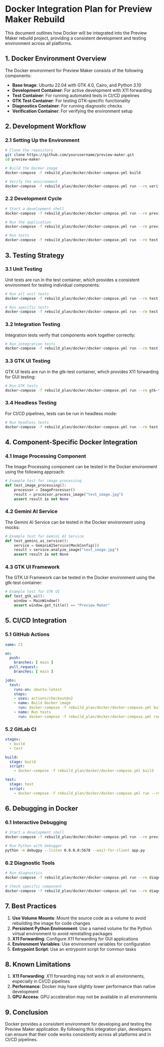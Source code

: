 # Docker Integration Plan for Preview Maker Rebuild

This document outlines how Docker will be integrated into the Preview Maker rebuild project, providing a consistent development and testing environment across all platforms.

## 1. Docker Environment Overview

The Docker environment for Preview Maker consists of the following components:

- **Base Image**: Ubuntu 22.04 with GTK 4.0, Cairo, and Python 3.10
- **Development Container**: For active development with X11 forwarding
- **Test Container**: For running automated tests in CI/CD pipelines
- **GTK Test Container**: For testing GTK-specific functionality
- **Diagnostics Container**: For running diagnostic checks
- **Verification Container**: For verifying the environment setup

## 2. Development Workflow

### 2.1 Setting Up the Environment

```bash
# Clone the repository
git clone https://github.com/yourusername/preview-maker.git
cd preview-maker

# Build the Docker image
docker-compose -f rebuild_plan/docker/docker-compose.yml build

# Verify the environment
docker-compose -f rebuild_plan/docker/docker-compose.yml run --rm verify
```

### 2.2 Development Cycle

```bash
# Start a development shell
docker-compose -f rebuild_plan/docker/docker-compose.yml run --rm preview-maker dev

# Run the application
docker-compose -f rebuild_plan/docker/docker-compose.yml run --rm preview-maker run

# Run tests
docker-compose -f rebuild_plan/docker/docker-compose.yml run --rm test
```

## 3. Testing Strategy

### 3.1 Unit Testing

Unit tests are run in the test container, which provides a consistent environment for testing individual components:

```bash
# Run all unit tests
docker-compose -f rebuild_plan/docker/docker-compose.yml run --rm test pytest

# Run specific tests
docker-compose -f rebuild_plan/docker/docker-compose.yml run --rm test pytest path/to/test_file.py
```

### 3.2 Integration Testing

Integration tests verify that components work together correctly:

```bash
# Run integration tests
docker-compose -f rebuild_plan/docker/docker-compose.yml run --rm test pytest tests/integration/
```

### 3.3 GTK UI Testing

GTK UI tests are run in the gtk-test container, which provides X11 forwarding for GUI testing:

```bash
# Run GTK tests
docker-compose -f rebuild_plan/docker/docker-compose.yml run --rm gtk-test
```

### 3.4 Headless Testing

For CI/CD pipelines, tests can be run in headless mode:

```bash
# Run headless tests
docker-compose -f rebuild_plan/docker/docker-compose.yml run --rm test pytest --headless
```

## 4. Component-Specific Docker Integration

### 4.1 Image Processing Component

The Image Processing component can be tested in the Docker environment using the following approach:

```python
# Example test for image processing
def test_image_processing():
    processor = ImageProcessor()
    result = processor.process_image("test_image.jpg")
    assert result is not None
```

### 4.2 Gemini AI Service

The Gemini AI Service can be tested in the Docker environment using mocks:

```python
# Example test for Gemini AI Service
def test_gemini_ai_service():
    service = GeminiAIService(MockConfig())
    result = service.analyze_image("test_image.jpg")
    assert result is not None
```

### 4.3 GTK UI Framework

The GTK UI Framework can be tested in the Docker environment using the gtk-test container:

```python
# Example test for GTK UI
def test_gtk_ui():
    window = MainWindow()
    assert window.get_title() == "Preview Maker"
```

## 5. CI/CD Integration

### 5.1 GitHub Actions

```yaml
name: CI

on:
  push:
    branches: [ main ]
  pull_request:
    branches: [ main ]

jobs:
  test:
    runs-on: ubuntu-latest
    steps:
    - uses: actions/checkout@v2
    - name: Build Docker image
      run: docker-compose -f rebuild_plan/docker/docker-compose.yml build
    - name: Run tests
      run: docker-compose -f rebuild_plan/docker/docker-compose.yml run --rm test
```

### 5.2 GitLab CI

```yaml
stages:
  - build
  - test

build:
  stage: build
  script:
    - docker-compose -f rebuild_plan/docker/docker-compose.yml build

test:
  stage: test
  script:
    - docker-compose -f rebuild_plan/docker/docker-compose.yml run --rm test
```

## 6. Debugging in Docker

### 6.1 Interactive Debugging

```bash
# Start a development shell
docker-compose -f rebuild_plan/docker/docker-compose.yml run --rm preview-maker dev

# Run Python with debugger
python -m debugpy --listen 0.0.0.0:5678 --wait-for-client app.py
```

### 6.2 Diagnostic Tools

```bash
# Run diagnostics
docker-compose -f rebuild_plan/docker/docker-compose.yml run --rm diagnostics

# Check specific component
docker-compose -f rebuild_plan/docker/docker-compose.yml run --rm diagnostics --component=image_processor
```

## 7. Best Practices

1. **Use Volume Mounts**: Mount the source code as a volume to avoid rebuilding the image for code changes
2. **Persistent Python Environment**: Use a named volume for the Python virtual environment to avoid reinstalling packages
3. **X11 Forwarding**: Configure X11 forwarding for GUI applications
4. **Environment Variables**: Use environment variables for configuration
5. **Entrypoint Script**: Use an entrypoint script for common tasks

## 8. Known Limitations

1. **X11 Forwarding**: X11 forwarding may not work in all environments, especially in CI/CD pipelines
2. **Performance**: Docker may have slightly lower performance than native development
3. **GPU Access**: GPU acceleration may not be available in all environments

## 9. Conclusion

Docker provides a consistent environment for developing and testing the Preview Maker application. By following this integration plan, developers can ensure that their code works consistently across all platforms and in CI/CD pipelines.